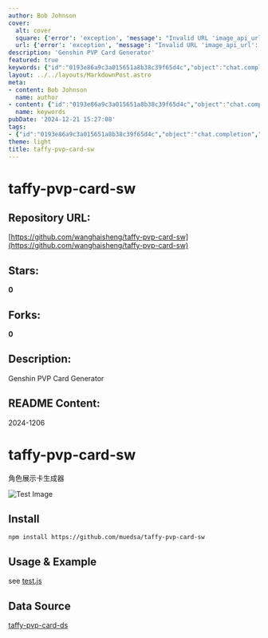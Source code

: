```yaml
---
author: Bob Johnson
cover:
  alt: cover
  square: {'error': 'exception', 'message': "Invalid URL 'image_api_url': No scheme supplied. Perhaps you meant https://image_api_url?"}
  url: {'error': 'exception', 'message': "Invalid URL 'image_api_url': No scheme supplied. Perhaps you meant https://image_api_url?"}
description: 'Genshin PVP Card Generator'
featured: true
keywords: {"id":"0193e86a9c3a015651a8b38c39f65d4c","object":"chat.completion","created":1734771121,"model":"Qwen/Qwen2.5-7B-Instruct","choices":[{"index":0,"message":{"role":"assistant","content":"### Keywords:\n- taffy-pvp-card-sw\n- Genshin PVP Card Generator\n- role display card generator\n- npm install\n- test.js\n- taffy-pvp-card-ds\n\n### Tags:\n- Genshin Impact\n- PVP Card Generator\n- Role Display Card\n- Web Development\n- npm Package\n- GitHub\n- Data Source"},"finish_reason":"stop"}],"usage":{"prompt_tokens":175,"completion_tokens":79,"total_tokens":254},"system_fingerprint":""}
layout: ../../layouts/MarkdownPost.astro
meta:
- content: Bob Johnson
  name: author
- content: {"id":"0193e86a9c3a015651a8b38c39f65d4c","object":"chat.completion","created":1734771121,"model":"Qwen/Qwen2.5-7B-Instruct","choices":[{"index":0,"message":{"role":"assistant","content":"### Keywords:\n- taffy-pvp-card-sw\n- Genshin PVP Card Generator\n- role display card generator\n- npm install\n- test.js\n- taffy-pvp-card-ds\n\n### Tags:\n- Genshin Impact\n- PVP Card Generator\n- Role Display Card\n- Web Development\n- npm Package\n- GitHub\n- Data Source"},"finish_reason":"stop"}],"usage":{"prompt_tokens":175,"completion_tokens":79,"total_tokens":254},"system_fingerprint":""}
  name: keywords
pubDate: '2024-12-21 15:27:08'
tags:
- {"id":"0193e86a9c3a015651a8b38c39f65d4c","object":"chat.completion","created":1734771121,"model":"Qwen/Qwen2.5-7B-Instruct","choices":[{"index":0,"message":{"role":"assistant","content":"### Keywords:\n- taffy-pvp-card-sw\n- Genshin PVP Card Generator\n- role display card generator\n- npm install\n- test.js\n- taffy-pvp-card-ds\n\n### Tags:\n- Genshin Impact\n- PVP Card Generator\n- Role Display Card\n- Web Development\n- npm Package\n- GitHub\n- Data Source"},"finish_reason":"stop"}],"usage":{"prompt_tokens":175,"completion_tokens":79,"total_tokens":254},"system_fingerprint":""}
theme: light
title: taffy-pvp-card-sw
---
```


# taffy-pvp-card-sw

## Repository URL: 
[https://github.com/wanghaisheng/taffy-pvp-card-sw](https://github.com/wanghaisheng/taffy-pvp-card-sw)

## Stars: 
**0**

## Forks: 
**0**

## Description: 
Genshin PVP Card Generator

## README Content: 
2024-1206

# taffy-pvp-card-sw

角色展示卡生成器

![Test Image](test/test.png)

## Install

```
npm install https://github.com/muedsa/taffy-pvp-card-sw
```

## Usage & Example

see [test.js](https://github.com/MUedsa/taffy-pvp-card-sw/blob/main/test/test.js)

## Data Source

[taffy-pvp-card-ds](https://github.com/zcWSR/taffy-pvp-card-ds)

